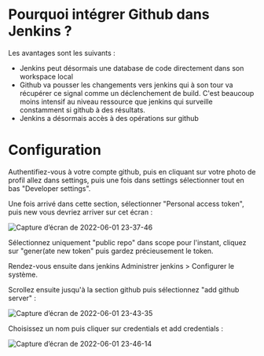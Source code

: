 # Pourquoi intégrer Github dans Jenkins ?

Les avantages sont les suivants : 

* Jenkins peut désormais une database de code directement dans son workspace local
* Github va pousser les changements vers jenkins qui à son tour va récupérer ce signal comme un déclenchement de build. C'est beaucoup moins intensif au niveau ressource que jenkins qui surveille constamment si github à des résultats. 
* Jenkins a désormais accès à des opérations sur github

# Configuration

Authentifiez-vous à votre compte github, puis en cliquant sur votre photo de profil allez dans settings, puis une fois dans settings sélectionner tout en bas "Developer settings".

Une fois arrivé dans cette section, sélectionner "Personal access token", puis new vous devriez arriver sur cet écran : 

![Capture d’écran de 2022-06-01 23-37-46](https://user-images.githubusercontent.com/98811386/171506406-10a3b2b3-13a3-4ee8-b700-0fd3f587e491.png)

Sélectionnez uniquement "public repo" dans scope pour l'instant, cliquez sur "gener(ate new token" puis gardez précieusement le token. 

Rendez-vous ensuite dans jenkins Administrer jenkins > Configurer le système. 

Scrollez ensuite jusqu'à la section github puis sélectionnez "add github server" :

![Capture d’écran de 2022-06-01 23-43-35](https://user-images.githubusercontent.com/98811386/171507121-5bab45c8-ad9b-4b9b-ba03-10890196887b.png)

Choisissez un nom puis cliquer sur credentials et add credentials : 

![Capture d’écran de 2022-06-01 23-46-14](https://user-images.githubusercontent.com/98811386/171507363-5d42a44d-858f-4aa2-823f-78ddf97d6016.png)
